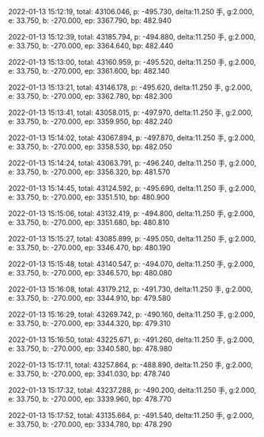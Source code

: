 2022-01-13 15:12:19, total: 43106.046, p: -495.730, delta:11.250 手, g:2.000, e: 33.750, b: -270.000, ep: 3367.790, bp: 482.940

2022-01-13 15:12:39, total: 43185.794, p: -494.880, delta:11.250 手, g:2.000, e: 33.750, b: -270.000, ep: 3364.640, bp: 482.440

2022-01-13 15:13:00, total: 43160.959, p: -495.520, delta:11.250 手, g:2.000, e: 33.750, b: -270.000, ep: 3361.600, bp: 482.140

2022-01-13 15:13:21, total: 43146.178, p: -495.620, delta:11.250 手, g:2.000, e: 33.750, b: -270.000, ep: 3362.780, bp: 482.300

2022-01-13 15:13:41, total: 43058.015, p: -497.970, delta:11.250 手, g:2.000, e: 33.750, b: -270.000, ep: 3359.950, bp: 482.240

2022-01-13 15:14:02, total: 43067.894, p: -497.870, delta:11.250 手, g:2.000, e: 33.750, b: -270.000, ep: 3358.530, bp: 482.050

2022-01-13 15:14:24, total: 43063.791, p: -496.240, delta:11.250 手, g:2.000, e: 33.750, b: -270.000, ep: 3356.320, bp: 481.570

2022-01-13 15:14:45, total: 43124.592, p: -495.690, delta:11.250 手, g:2.000, e: 33.750, b: -270.000, ep: 3351.510, bp: 480.900

2022-01-13 15:15:06, total: 43132.419, p: -494.800, delta:11.250 手, g:2.000, e: 33.750, b: -270.000, ep: 3351.680, bp: 480.810

2022-01-13 15:15:27, total: 43085.899, p: -495.050, delta:11.250 手, g:2.000, e: 33.750, b: -270.000, ep: 3346.470, bp: 480.190

2022-01-13 15:15:48, total: 43140.547, p: -494.070, delta:11.250 手, g:2.000, e: 33.750, b: -270.000, ep: 3346.570, bp: 480.080

2022-01-13 15:16:08, total: 43179.212, p: -491.730, delta:11.250 手, g:2.000, e: 33.750, b: -270.000, ep: 3344.910, bp: 479.580

2022-01-13 15:16:29, total: 43269.742, p: -490.160, delta:11.250 手, g:2.000, e: 33.750, b: -270.000, ep: 3344.320, bp: 479.310

2022-01-13 15:16:50, total: 43225.671, p: -491.260, delta:11.250 手, g:2.000, e: 33.750, b: -270.000, ep: 3340.580, bp: 478.980

2022-01-13 15:17:11, total: 43257.864, p: -488.890, delta:11.250 手, g:2.000, e: 33.750, b: -270.000, ep: 3341.030, bp: 478.740

2022-01-13 15:17:32, total: 43237.288, p: -490.200, delta:11.250 手, g:2.000, e: 33.750, b: -270.000, ep: 3339.960, bp: 478.770

2022-01-13 15:17:52, total: 43135.664, p: -491.540, delta:11.250 手, g:2.000, e: 33.750, b: -270.000, ep: 3334.780, bp: 478.290